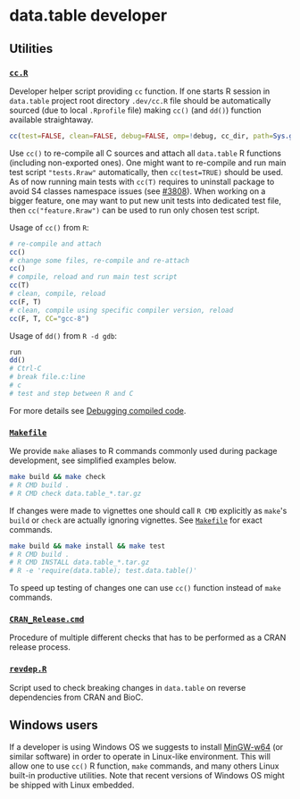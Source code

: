 # data.table developer

## Utilities

### [`cc.R`](./cc.R)

Developer helper script providing `cc` function. If one starts R session in `data.table` project root directory `.dev/cc.R` file should be automatically sourced (due to local `.Rprofile` file) making `cc()` (and `dd()`) function available straightaway.

```r
cc(test=FALSE, clean=FALSE, debug=FALSE, omp=!debug, cc_dir, path=Sys.getenv("PROJ_PATH"), CC="gcc")
```

Use `cc()` to re-compile all C sources and attach all `data.table` R functions (including non-exported ones).
One might want to re-compile and run main test script `"tests.Rraw"` automatically, then `cc(test=TRUE)` should be used. As of now running main tests with `cc(T)` requires to uninstall package to avoid S4 classes namespace issues (see [#3808](https://github.com/Rdatatable/data.table/issues/3808)).
When working on a bigger feature, one may want to put new unit tests into dedicated test file, then `cc("feature.Rraw")` can be used to run only chosen test script.

Usage of `cc()` from `R`:
```r
# re-compile and attach
cc()
# change some files, re-compile and re-attach
cc()
# compile, reload and run main test script
cc(T)
# clean, compile, reload
cc(F, T)
# clean, compile using specific compiler version, reload
cc(F, T, CC="gcc-8")
```

Usage of `dd()` from `R -d gdb`:
```r
run
dd()
# Ctrl-C
# break file.c:line
# c
# test and step between R and C
```
For more details see [Debugging compiled code](https://cloud.r-project.org/doc/manuals/R-exts.html#Debugging-compiled-code).

### [`Makefile`](./../Makefile)

We provide `make` aliases to R commands commonly used during package development, see simplified examples below.
```sh
make build && make check
# R CMD build .
# R CMD check data.table_*.tar.gz
```
If changes were made to vignettes one should call `R CMD` explicitly as `make`'s `build` or `check` are actually ignoring vignettes. See [`Makefile`](./../Makefile) for exact commands.

```sh
make build && make install && make test
# R CMD build .
# R CMD INSTALL data.table_*.tar.gz
# R -e 'require(data.table); test.data.table()'
```
To speed up testing of changes one can use `cc()` function instead of `make` commands.

### [`CRAN_Release.cmd`](./CRAN_Release.cmd)

Procedure of multiple different checks that has to be performed as a CRAN release process.

### [`revdep.R`](./revdep.R)

Script used to check breaking changes in `data.table` on reverse dependencies from CRAN and BioC.

## Windows users

If a developer is using Windows OS we suggests to install [MinGW-w64](https://mingw-w64.org) (or similar software) in order to operate in Linux-like environment. This will allow one to use `cc()` R function, `make` commands, and many others Linux built-in productive utilities. Note that recent versions of Windows OS might be shipped with Linux embedded.
